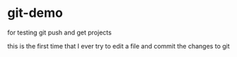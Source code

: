 # git-demo
for testing git push and get projects

this is the first time that I ever try to edit a file and commit the changes to git

